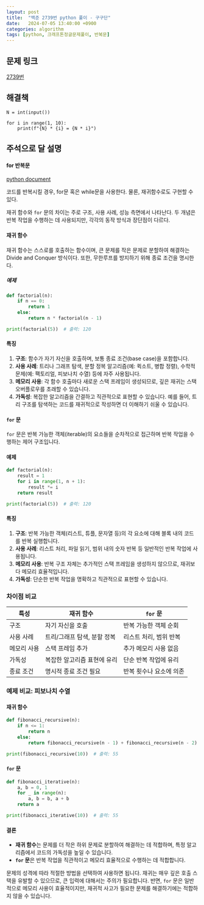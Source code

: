 ```yaml
---
layout: post
title:  "백준 2739번 python 풀이 - 구구단"
date:   2024-07-05 13:40:00 +0900
categories: algorithm
tags: [python, 크래프톤정글문제풀이, 반복문]
---
```


## 문제 링크
[2739번](https://www.acmicpc.net/problem/2739)

## 해결책
```
N = int(input())

for i in range(1, 10):
    print(f"{N} * {i} = {N * i}")
```

## 주석으로 달 설명

#### for 반복문

[python document](https://docs.python.org/3/reference/compound_stmts.html#for)

코드를 반복시킬 경우, for문 혹은 while문을 사용한다.
물론, 재귀함수로도 구현할 수 있다.

재귀 함수와 `for` 문의 차이는 주로 구조, 사용 사례, 성능 측면에서 나타난다.
두 개념은 반복 작업을 수행하는 데 사용되지만, 각각의 동작 방식과 장단점이 다르다.

#### 재귀 함수

재귀 함수는 스스로를 호출하는 함수이며, 큰 문제를 작은 문제로 분할하여 해결하는 Divide and Conquer 방식이다. 또한, 무한루프를 방지하기 위해 종료 조건을 명시한다.

##### 예제

```python
def factorial(n):
    if n == 0:
        return 1
    else:
        return n * factorial(n - 1)

print(factorial(5))  # 출력: 120
```

#### 특징

1. **구조**: 함수가 자기 자신을 호출하며, 보통 종료 조건(base case)을 포함합니다.
2. **사용 사례**: 트리나 그래프 탐색, 분할 정복 알고리즘(예: 퀵소트, 병합 정렬), 수학적 문제(예: 팩토리얼, 피보나치 수열) 등에 자주 사용됩니다.
3. **메모리 사용**: 각 함수 호출마다 새로운 스택 프레임이 생성되므로, 깊은 재귀는 스택 오버플로우를 초래할 수 있습니다.
4. **가독성**: 복잡한 알고리즘을 간결하고 직관적으로 표현할 수 있습니다. 예를 들어, 트리 구조를 탐색하는 코드를 재귀적으로 작성하면 더 이해하기 쉬울 수 있습니다.

#### `for` 문

`for` 문은 반복 가능한 객체(iterable)의 요소들을 순차적으로 접근하며 반복 작업을 수행하는 제어 구조입니다.

#### 예제

```python
def factorial(n):
    result = 1
    for i in range(1, n + 1):
        result *= i
    return result

print(factorial(5))  # 출력: 120
```

#### 특징

1. **구조**: 반복 가능한 객체(리스트, 튜플, 문자열 등)의 각 요소에 대해 블록 내의 코드를 반복 실행합니다.
2. **사용 사례**: 리스트 처리, 파일 읽기, 범위 내의 숫자 반복 등 일반적인 반복 작업에 사용됩니다.
3. **메모리 사용**: 반복 구조 자체는 추가적인 스택 프레임을 생성하지 않으므로, 재귀보다 메모리 효율적입니다.
4. **가독성**: 단순한 반복 작업을 명확하고 직관적으로 표현할 수 있습니다.

### 차이점 비교

| 특성      | 재귀 함수                      | `for` 문                  |
|----------|--------------------------------|---------------------------|
| 구조         | 자기 자신을 호출               | 반복 가능한 객체 순회     |
| 사용 사례    | 트리/그래프 탐색, 분할 정복    | 리스트 처리, 범위 반복    |
| 메모리 사용  | 스택 프레임 추가               | 추가 메모리 사용 없음     |
| 가독성       | 복잡한 알고리즘 표현에 유리    | 단순 반복 작업에 유리     |
| 종료 조건    | 명시적 종료 조건 필요          | 반복 횟수나 요소에 의존   |

### 예제 비교: 피보나치 수열

#### 재귀 함수

```python
def fibonacci_recursive(n):
    if n <= 1:
        return n
    else:
        return fibonacci_recursive(n - 1) + fibonacci_recursive(n - 2)

print(fibonacci_recursive(10))  # 출력: 55
```

#### `for` 문

```python
def fibonacci_iterative(n):
    a, b = 0, 1
    for _ in range(n):
        a, b = b, a + b
    return a

print(fibonacci_iterative(10))  # 출력: 55
```

#### 결론

- **재귀 함수**는 문제를 더 작은 하위 문제로 분할하여 해결하는 데 적합하며, 특정 알고리즘에서 코드의 가독성을 높일 수 있습니다.
- **`for` 문**은 반복 작업을 직관적이고 메모리 효율적으로 수행하는 데 적합합니다.

문제의 성격에 따라 적절한 방법을 선택하여 사용하면 됩니다. 재귀는 매우 깊은 호출 스택을 유발할 수 있으므로, 큰 입력에 대해서는 주의가 필요합니다. 반면, `for` 문은 일반적으로 메모리 사용이 효율적이지만, 재귀적 사고가 필요한 문제를 해결하기에는 적합하지 않을 수 있습니다.

